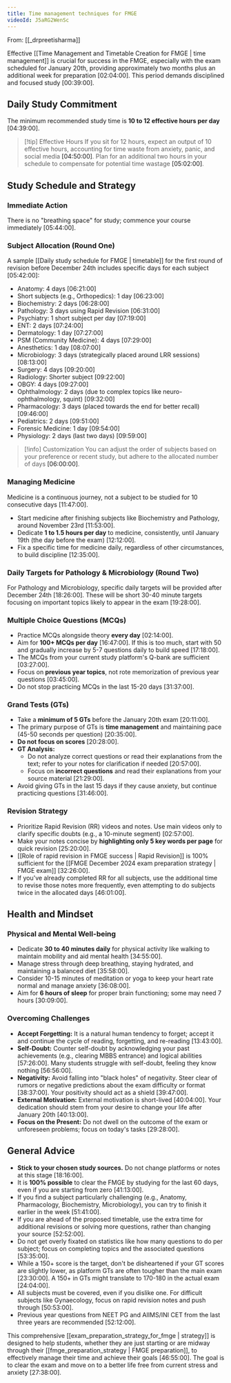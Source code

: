 ```yaml
---
title: Time management techniques for FMGE
videoId: J5aRG2WenSc
---
```


From: [[_drpreetisharma]] <br/> 

Effective [[Time Management and Timetable Creation for FMGE | time management]] is crucial for success in the FMGE, especially with the exam scheduled for January 20th, providing approximately two months plus an additional week for preparation <a class="yt-timestamp" data-t="02:04:00">[02:04:00]</a>. This period demands disciplined and focused study <a class="yt-timestamp" data-t="00:39:00">[00:39:00]</a>.

## Daily Study Commitment

The minimum recommended study time is **10 to 12 effective hours per day** <a class="yt-timestamp" data-t="04:39:00">[04:39:00]</a>.
> [!tip] Effective Hours
> If you sit for 12 hours, expect an output of 10 effective hours, accounting for time waste from anxiety, panic, and social media <a class="yt-timestamp" data-t="04:50:00">[04:50:00]</a>. Plan for an additional two hours in your schedule to compensate for potential time wastage <a class="yt-timestamp" data-t="05:02:00">[05:02:00]</a>.

## Study Schedule and Strategy

### Immediate Action
There is no "breathing space" for study; commence your course immediately <a class="yt-timestamp" data-t="05:44:00">[05:44:00]</a>.

### Subject Allocation (Round One)
A sample [[Daily study schedule for FMGE | timetable]] for the first round of revision before December 24th includes specific days for each subject <a class="yt-timestamp" data-t="05:42:00">[05:42:00]</a>:
*   Anatomy: 4 days <a class="yt-timestamp" data-t="06:21:00">[06:21:00]</a>
*   Short subjects (e.g., Orthopedics): 1 day <a class="yt-timestamp" data-t="06:23:00">[06:23:00]</a>
*   Biochemistry: 2 days <a class="yt-timestamp" data-t="06:28:00">[06:28:00]</a>
*   Pathology: 3 days using Rapid Revision <a class="yt-timestamp" data-t="06:31:00">[06:31:00]</a>
*   Psychiatry: 1 short subject per day <a class="yt-timestamp" data-t="07:19:00">[07:19:00]</a>
*   ENT: 2 days <a class="yt-timestamp" data-t="07:24:00">[07:24:00]</a>
*   Dermatology: 1 day <a class="yt-timestamp" data-t="07:27:00">[07:27:00]</a>
*   PSM (Community Medicine): 4 days <a class="yt-timestamp" data-t="07:29:00">[07:29:00]</a>
*   Anesthetics: 1 day <a class="yt-timestamp" data-t="08:07:00">[08:07:00]</a>
*   Microbiology: 3 days (strategically placed around LRR sessions) <a class="yt-timestamp" data-t="08:13:00">[08:13:00]</a>
*   Surgery: 4 days <a class="yt-timestamp" data-t="09:20:00">[09:20:00]</a>
*   Radiology: Shorter subject <a class="yt-timestamp" data-t="09:22:00">[09:22:00]</a>
*   OBGY: 4 days <a class="yt-timestamp" data-t="09:27:00">[09:27:00]</a>
*   Ophthalmology: 2 days (due to complex topics like neuro-ophthalmology, squint) <a class="yt-timestamp" data-t="09:32:00">[09:32:00]</a>
*   Pharmacology: 3 days (placed towards the end for better recall) <a class="yt-timestamp" data-t="09:46:00">[09:46:00]</a>
*   Pediatrics: 2 days <a class="yt-timestamp" data-t="09:51:00">[09:51:00]</a>
*   Forensic Medicine: 1 day <a class="yt-timestamp" data-t="09:54:00">[09:54:00]</a>
*   Physiology: 2 days (last two days) <a class="yt-timestamp" data-t="09:59:00">[09:59:00]</a>

> [!info] Customization
> You can adjust the order of subjects based on your preference or recent study, but adhere to the allocated number of days <a class="yt-timestamp" data-t="06:00:00">[06:00:00]</a>.

### Managing Medicine
Medicine is a continuous journey, not a subject to be studied for 10 consecutive days <a class="yt-timestamp" data-t="11:47:00">[11:47:00]</a>.
*   Start medicine after finishing subjects like Biochemistry and Pathology, around November 23rd <a class="yt-timestamp" data-t="11:53:00">[11:53:00]</a>.
*   Dedicate **1 to 1.5 hours per day** to medicine, consistently, until January 19th (the day before the exam) <a class="yt-timestamp" data-t="12:12:00">[12:12:00]</a>.
*   Fix a specific time for medicine daily, regardless of other circumstances, to build discipline <a class="yt-timestamp" data-t="12:35:00">[12:35:00]</a>.

### Daily Targets for Pathology & Microbiology (Round Two)
For Pathology and Microbiology, specific daily targets will be provided after December 24th <a class="yt-timestamp" data-t="18:26:00">[18:26:00]</a>. These will be short 30-40 minute targets focusing on important topics likely to appear in the exam <a class="yt-timestamp" data-t="19:28:00">[19:28:00]</a>.

### Multiple Choice Questions (MCQs)
*   Practice MCQs alongside theory **every day** <a class="yt-timestamp" data-t="02:14:00">[02:14:00]</a>.
*   Aim for **100+ MCQs per day** <a class="yt-timestamp" data-t="16:47:00">[16:47:00]</a>. If this is too much, start with 50 and gradually increase by 5-7 questions daily to build speed <a class="yt-timestamp" data-t="17:18:00">[17:18:00]</a>.
*   The MCQs from your current study platform's Q-bank are sufficient <a class="yt-timestamp" data-t="03:27:00">[03:27:00]</a>.
*   Focus on **previous year topics**, not rote memorization of previous year questions <a class="yt-timestamp" data-t="03:45:00">[03:45:00]</a>.
*   Do not stop practicing MCQs in the last 15-20 days <a class="yt-timestamp" data-t="31:37:00">[31:37:00]</a>.

### Grand Tests (GTs)
*   Take a **minimum of 5 GTs** before the January 20th exam <a class="yt-timestamp" data-t="20:11:00">[20:11:00]</a>.
*   The primary purpose of GTs is **time management** and maintaining pace (45-50 seconds per question) <a class="yt-timestamp" data-t="20:35:00">[20:35:00]</a>.
*   **Do not focus on scores** <a class="yt-timestamp" data-t="20:28:00">[20:28:00]</a>.
*   **GT Analysis:**
    *   Do not analyze correct questions or read their explanations from the text; refer to your notes for clarification if needed <a class="yt-timestamp" data-t="20:57:00">[20:57:00]</a>.
    *   Focus on **incorrect questions** and read their explanations from your source material <a class="yt-timestamp" data-t="21:29:00">[21:29:00]</a>.
*   Avoid giving GTs in the last 15 days if they cause anxiety, but continue practicing questions <a class="yt-timestamp" data-t="31:46:00">[31:46:00]</a>.

### Revision Strategy
*   Prioritize Rapid Revision (RR) videos and notes. Use main videos only to clarify specific doubts (e.g., a 10-minute segment) <a class="yt-timestamp" data-t="02:57:00">[02:57:00]</a>.
*   Make your notes concise by **highlighting only 5 key words per page** for quick revision <a class="yt-timestamp" data-t="25:20:00">[25:20:00]</a>.
*   [[Role of rapid revision in FMGE success | Rapid Revision]] is 100% sufficient for the [[FMGE December 2024 exam preparation strategy | FMGE exam]] <a class="yt-timestamp" data-t="32:26:00">[32:26:00]</a>.
*   If you've already completed RR for all subjects, use the additional time to revise those notes more frequently, even attempting to do subjects twice in the allocated days <a class="yt-timestamp" data-t="46:01:00">[46:01:00]</a>.

## Health and Mindset

### Physical and Mental Well-being
*   Dedicate **30 to 40 minutes daily** for physical activity like walking to maintain mobility and aid mental health <a class="yt-timestamp" data-t="34:55:00">[34:55:00]</a>.
*   Manage stress through deep breathing, staying hydrated, and maintaining a balanced diet <a class="yt-timestamp" data-t="35:58:00">[35:58:00]</a>.
*   Consider 10-15 minutes of meditation or yoga to keep your heart rate normal and manage anxiety <a class="yt-timestamp" data-t="36:08:00">[36:08:00]</a>.
*   Aim for **6 hours of sleep** for proper brain functioning; some may need 7 hours <a class="yt-timestamp" data-t="30:09:00">[30:09:00]</a>.

### Overcoming Challenges
*   **Accept Forgetting:** It is a natural human tendency to forget; accept it and continue the cycle of reading, forgetting, and re-reading <a class="yt-timestamp" data-t="13:43:00">[13:43:00]</a>.
*   **Self-Doubt:** Counter self-doubt by acknowledging your past achievements (e.g., clearing MBBS entrance) and logical abilities <a class="yt-timestamp" data-t="57:26:00">[57:26:00]</a>. Many students struggle with self-doubt, feeling they know nothing <a class="yt-timestamp" data-t="56:56:00">[56:56:00]</a>.
*   **Negativity:** Avoid falling into "black holes" of negativity. Steer clear of rumors or negative predictions about the exam difficulty or format <a class="yt-timestamp" data-t="38:37:00">[38:37:00]</a>. Your positivity should act as a shield <a class="yt-timestamp" data-t="39:47:00">[39:47:00]</a>.
*   **External Motivation:** External motivation is short-lived <a class="yt-timestamp" data-t="40:04:00">[40:04:00]</a>. Your dedication should stem from your desire to change your life after January 20th <a class="yt-timestamp" data-t="40:13:00">[40:13:00]</a>.
*   **Focus on the Present:** Do not dwell on the outcome of the exam or unforeseen problems; focus on today's tasks <a class="yt-timestamp" data-t="29:28:00">[29:28:00]</a>.

## General Advice
*   **Stick to your chosen study sources.** Do not change platforms or notes at this stage <a class="yt-timestamp" data-t="18:16:00">[18:16:00]</a>.
*   It is **100% possible** to clear the FMGE by studying for the last 60 days, even if you are starting from zero <a class="yt-timestamp" data-t="41:13:00">[41:13:00]</a>.
*   If you find a subject particularly challenging (e.g., Anatomy, Pharmacology, Biochemistry, Microbiology), you can try to finish it earlier in the week <a class="yt-timestamp" data-t="51:41:00">[51:41:00]</a>.
*   If you are ahead of the proposed timetable, use the extra time for additional revisions or solving more questions, rather than changing your source <a class="yt-timestamp" data-t="52:52:00">[52:52:00]</a>.
*   Do not get overly fixated on statistics like how many questions to do per subject; focus on completing topics and the associated questions <a class="yt-timestamp" data-t="53:35:00">[53:35:00]</a>.
*   While a 150+ score is the target, don't be disheartened if your GT scores are slightly lower, as platform GTs are often tougher than the main exam <a class="yt-timestamp" data-t="23:30:00">[23:30:00]</a>. A 150+ in GTs might translate to 170-180 in the actual exam <a class="yt-timestamp" data-t="24:04:00">[24:04:00]</a>.
*   All subjects must be covered, even if you dislike one. For difficult subjects like Gynaecology, focus on rapid revision notes and push through <a class="yt-timestamp" data-t="50:53:00">[50:53:00]</a>.
*   Previous year questions from NEET PG and AIIMS/INI CET from the last three years are recommended <a class="yt-timestamp" data-t="52:12:00">[52:12:00]</a>.

This comprehensive [[exam_preparation_strategy_for_fmge | strategy]] is designed to help students, whether they are just starting or are midway through their [[fmge_preparation_strategy | FMGE preparation]], to effectively manage their time and achieve their goals <a class="yt-timestamp" data-t="46:55:00">[46:55:00]</a>. The goal is to clear the exam and move on to a better life free from current stress and anxiety <a class="yt-timestamp" data-t="27:38:00">[27:38:00]</a>.